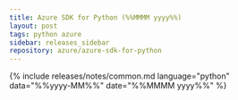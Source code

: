 ```yaml
---
title: Azure SDK for Python (%%MMMM yyyy%%)
layout: post
tags: python azure
sidebar: releases_sidebar
repository: azure/azure-sdk-for-python
---
```

{% include releases/notes/common.md language="python" data="%%yyyy-MM%%" date="%%MMMM yyyy%%" %}
